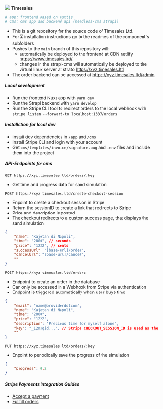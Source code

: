 <p>
    <img src="https://timesalesltd.netlify.app/favicon.ico"> <b>Timesales</b>
</p>

```bash
# app: frontend based on nuxtjs
# cms: cms app and backend api (headless-cms strapi)
```

- This is a git repository for the source code of Timesales Ltd.
- For ⏳ installation instructions go to the readmes of the component's subfolders
- Pushes to the `main` branch of this repository will:
    - automatically be deployed to the frontend at CDN netlify https://www.timesales.ltd/
    - changes in the strapi-cms will automatically be deployed to the virtual linux server at strato https://xyz.timesales.ltd
- The order backend can be accessed at https://xyz.timesales.ltd/admin

##### Local development

- Run the frontend Nuxt app with `yarn dev`
- Run the Strapi backend with `yarn develop`
- Run the Stripe CLI tool to redirect orders to the local webhook with `stripe listen --forward-to localhost:1337/orders`

##### Installation for local dev

- Install dev dependencies in `/app` and `/cms`
- Install Stripe CLI and login with your account
- Get `cms/templates/invoice/signature.pug` and `.env` files and include them into the project

##### API-Endpoints for cms

`GET https://xyz.timesales.ltd/orders/:key`
- Get time and progress data for sand simulation

`POST https://xyz.timesales.ltd/create-checkout-session`
- Enpoint to create a checkout session in Stripe
- Return the sessionID to create a link that redirects to Stripe
- Price and description is posted
- The checkout redirects to a custom success page, that displays the sand simulation

```json
{
    "name": "Kajetan di Napoli",
    "time": "2000", // seconds
    "price": "1222", // cents
    "successUrl": "[base-url]/order",
    "cancelUrl": "[base-url]/cancel",
    ""
}
```

`POST https://xyz.timesales.ltd/orders`
- Endpoint to create an order in the database
- Can only be accessed in a Webhook from Stripe via authentication
- Endpoint is triggered automatically when user buys time

```json
{
    "email": "name@providerdotcom",
    "name": "Kajetan di Napoli",
    "time": "2000",
    "price": "1222",
    "description": "Precious time for myself alone",
    "key": "_12msqid...", // Stripe CHECKOUT_SESSION_ID is used as the unique key
    ""
}
```

`PUT https://xyz.timesales.ltd/orders/:key`
- Enpoint to periodically save the progress of the simulation

```json
{
    "progress": 0.2
}
```


##### Stripe Payments Integration Guides
- [Accept a payment](https://stripe.com/docs/payments/accept-a-payment#web)
- [Fullfill orders](https://stripe.com/docs/payments/checkout/fulfill-orders)



